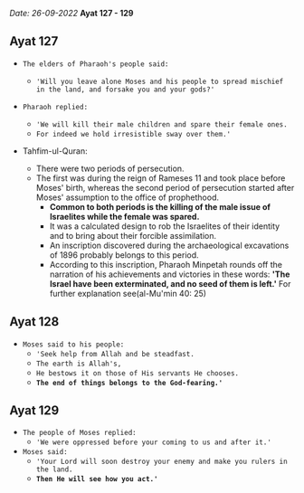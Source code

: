 *Date: 26-09-2022*
**Ayat 127 - 129**

## Ayat 127

- `The elders of Pharaoh's people said:`
  - `'Will you leave alone Moses and his people to spread mischief in the land, and forsake you and your gods?'`
- `Pharaoh replied:`
  - `'We will kill their male children and spare their female ones.`
  - `For indeed we hold irresistible sway over them.'`

- Tahfim-ul-Quran:
  - There were two periods of persecution.
  - The first was during the reign of Rameses 11 and took place before Moses' birth, whereas the second period of persecution started after Moses' assumption to the office of prophethood.
    - **Common to both periods is the killing of the male issue of Israelites while the female was spared.**
    - It was a calculated design to rob the Israelites of their identity and to bring about their forcible assimilation.
    - An inscription discovered during the archaeological excavations of 1896 probably belongs to this period.
    - According to this inscription, Pharaoh Minpetah rounds off the narration of his achievements and victories in these words: **'The Israel have been exterminated, and no seed of them is left.'** For further explanation see(al-Mu'min 40: 25)

## Ayat 128

- `Moses said to his people:`
  - `'Seek help from Allah and be steadfast.`
  - `The earth is Allah's,`
  - `He bestows it on those of His servants He chooses.`
  - **`The end of things belongs to the God-fearing.'`**

## Ayat 129

- `The people of Moses replied:`
  - `'We were oppressed before your coming to us and after it.'`
- `Moses said:`
  - `'Your Lord will soon destroy your enemy and make you rulers in the land.`
  - **`Then He will see how you act.'`**

